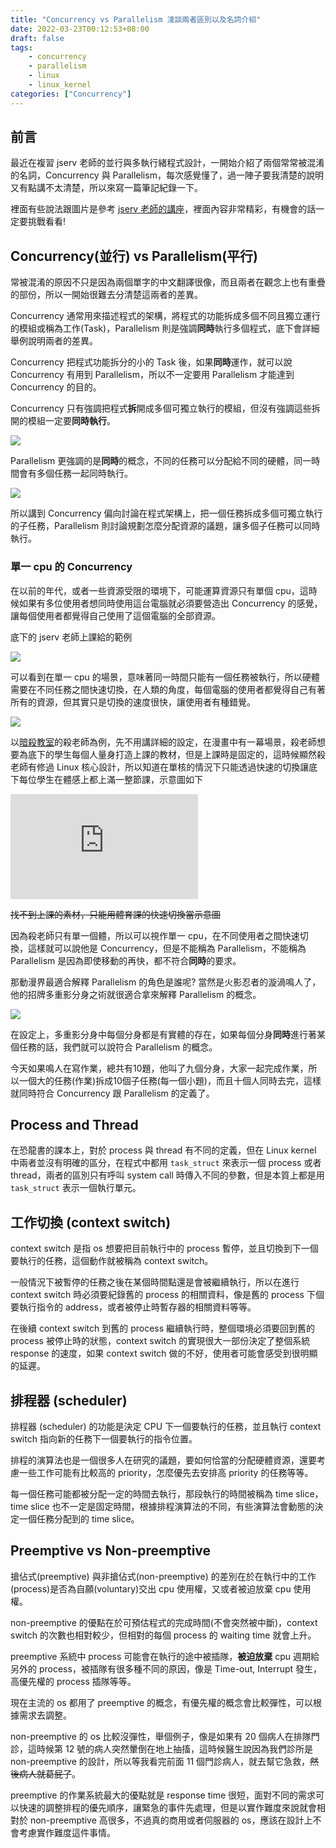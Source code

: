 ```yaml
---
title: "Concurrency vs Parallelism 淺談兩者區別以及名詞介紹"
date: 2022-03-23T00:12:53+08:00
draft: false
tags: 
    - concurrency
    - parallelism
    - linux
    - linux_kernel
categories: ["Concurrency"]
---
```


## 前言

最近在複習 jserv 老師的並行與多執行緒程式設計，一開始介紹了兩個常常被混淆的名詞，Concurrency 與 Parallelism，每次感覺懂了，過一陣子要我清楚的說明又有點講不太清楚，所以來寫一篇筆記紀錄一下。

裡面有些說法跟圖片是參考 [jserv 老師的講座](https://hackmd.io/@sysprog/concurrency/https%3A%2F%2Fhackmd.io%2F%40sysprog%2FS1AMIFt0D)，裡面內容非常精彩，有機會的話一定要挑戰看看!

## Concurrency(並行) vs Parallelism(平行)

常被混淆的原因不只是因為兩個單字的中文翻譯很像，而且兩者在觀念上也有重疊的部份，所以一開始很難去分清楚這兩者的差異。

Concurrency 通常用來描述程式的架構，將程式的功能拆成多個不同且獨立運行的模組或稱為工作(Task)，Parallelism 則是強調**同時**執行多個程式，底下會詳細舉例說明兩者的差異。

Concurrency 把程式功能拆分的小的 Task 後，如果**同時**運作，就可以說 Concurrency 有用到 Parallelism，所以不一定要用 Parallelism 才能達到 Concurrency 的目的。

Concurrency 只有強調把程式**拆**開成多個可獨立執行的模組，但沒有強調這些拆開的模組一定要**同時執行**。

![](https://i.imgur.com/6F2ptaH.png)

Parallelism 更強調的是**同時**的概念，不同的任務可以分配給不同的硬體，同一時間會有多個任務一起同時執行。

![](https://i.imgur.com/qW0Whec.png)


所以講到 Concurrency 偏向討論在程式架構上，把一個任務拆成多個可獨立執行的子任務，Parallelism 則討論規劃怎麼分配資源的議題，讓多個子任務可以同時執行。

### 單一 cpu 的 Concurrency

在以前的年代，或者一些資源受限的環境下，可能運算資源只有單個 cpu，這時候如果有多位使用者想同時使用這台電腦就必須要營造出 Concurrency 的感覺，讓每個使用者都覺得自己使用了這個電腦的全部資源。

底下的 jserv 老師上課給的範例

![](https://i.imgur.com/4nZ9RVx.png)

可以看到在單一 cpu 的場景，意味著同一時間只能有一個任務被執行，所以硬體需要在不同任務之間快速切換，在人類的角度，每個電腦的使用者都覺得自己有著所有的資源，但其實只是切換的速度很快，讓使用者有種錯覺。

![](https://i.imgur.com/F4uHK2q.png)


以[暗殺教室](https://zh.wikipedia.org/wiki/%E6%9A%97%E6%AE%BA%E6%95%99%E5%AE%A4)的殺老師為例，先不用講詳細的設定，在漫畫中有一幕場景，殺老師想要為底下的學生每個人量身打造上課的教材，但是上課時是固定的，這時候顯然殺老師有修過 Linux 核心設計，所以知道在單核的情況下只能透過快速的切換讓底下每位學生在體感上都上滿一整節課，示意圖如下

<iframe src="https://gifmagazine.net/embed/glp/1278421" width="300" height="168" frameBorder="0" class="gifmagazine-embed" allowFullScreen></iframe><p><a href="https://gifmagazine.net/post_images/1278421" target="_blank"></a></p>

~~找不到上課的素材，只能用體育課的快速切換當示意圖~~

因為殺老師只有單一個體，所以可以視作單一 cpu，在不同使用者之間快速切換，這樣就可以說他是 Concurrency，但是不能稱為 Parallelism，不能稱為 Parallelism 是因為即使移動的再快，都不符合**同時**的要求。

那動漫界最適合解釋 Parallelism 的角色是誰呢? 當然是火影忍者的漩渦鳴人了，他的招牌多重影分身之術就很適合拿來解釋 Parallelism 的概念。

![](https://i.imgur.com/jwfYWHM.png)

在設定上，多重影分身中每個分身都是有實體的存在，如果每個分身**同時**進行著某個任務的話，我們就可以說符合 Parallelism 的概念。

今天如果鳴人在寫作業，總共有10題，他叫了九個分身，大家一起完成作業，所以一個大的任務(作業)拆成10個子任務(每一個小題)，而且十個人同時去完，這樣就同時符合 Concurrency 跟 Parallelism 的定義了。

## Process and Thread

在恐龍書的課本上，對於 process 與 thread 有不同的定義，但在 Linux kernel 中兩者並沒有明確的區分，在程式中都用 `task_struct` 來表示一個 process 或者 thread，兩者的區別只有呼叫 system call 時傳入不同的參數，但是本質上都是用 `task_struct` 表示一個執行單元。

## 工作切換 (context switch)

context switch 是指 os 想要把目前執行中的 process 暫停，並且切換到下一個要執行的任務，這個動作就被稱為 context switch。

一般情況下被暫停的任務之後在某個時間點還是會被繼續執行，所以在進行 context switch 時必須要紀錄舊的 process 的相關資料，像是舊的 process 下個要執行指令的 address，或者被停止時暫存器的相關資料等等。

在後續 context switch 到舊的 process 繼續執行時，整個環境必須要回到舊的 process 被停止時的狀態，context switch 的實現很大一部份決定了整個系統 response 的速度，如果 context switch 做的不好，使用者可能會感受到很明顯的延遲。

## 排程器 (scheduler)

排程器 (scheduler) 的功能是決定 CPU 下一個要執行的任務，並且執行 context switch 指向新的任務下一個要執行的指令位置。

排程的演算法也是一個很多人在研究的議題，要如何恰當的分配硬體資源，還要考慮一些工作可能有比較高的 priority，怎麼優先去安排高 priority 的任務等等。

每一個任務可能都被分配一定的時間去執行，那段執行的時間被稱為 time slice，time slice 也不一定是固定時間，根據排程演算法的不同，有些演算法會動態的決定一個任務分配到的 time slice。

## Preemptive vs Non-preemptive

搶佔式(preemptive) 與非搶佔式(non-preemptive) 的差別在於在執行中的工作(process)是否為自願(voluntary)交出 cpu 使用權，又或者被迫放棄 cpu 使用權。

non-preemptive 的優點在於可預估程式的完成時間(不會突然被中斷)，context switch 的次數也相對較少，但相對的每個 process 的 waiting time 就會上升。

preemptive 系統中 process 可能會在執行的途中被插隊，**被迫放棄** cpu 週期給另外的 process，被插隊有很多種不同的原因，像是 Time-out, Interrupt 發生，高優先權的 process 插隊等等。

現在主流的 os 都用了 preemptive 的概念，有優先權的概念會比較彈性，可以根據需求去調整。

non-preemptive 的 os 比較沒彈性，舉個例子，像是如果有 20 個病人在排隊門診，這時候第 12 號的病人突然暈倒在地上抽搐，這時候醫生說因為我們診所是 non-preemptive 的設計，所以等我看完前面 11 個門診病人，就去幫它急救，~~然後病人就葛屁了~~。

preemptive 的作業系統最大的優點就是 response time 很短，面對不同的需求可以快速的調整排程的優先順序，讓緊急的事件先處理，但是以實作難度來說就會相對於 non-preemptive 高很多，不過真的商用或者伺服器的 os，應該在設計上不會考慮實作難度這件事情。
